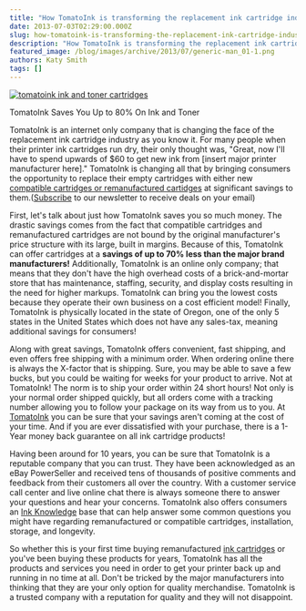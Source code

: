 ```yaml
---
title: "How TomatoInk is transforming the replacement ink cartridge industry one step at a time"
date: 2013-07-03T02:29:00.000Z
slug: how-tomatoink-is-transforming-the-replacement-ink-cartridge-industry-one-step-at-a-time
description: "How TomatoInk is transforming the replacement ink cartridge industry one step at a time"
featured_image: /blog/images/archive/2013/07/generic-man_01-1.png
authors: Katy Smith
tags: []
---
```


[![tomatoink ink and toner cartridges ](/blog/images/archive/2013/07/generic-man_01-1-632x234.png)](/blog/images/archive/2013/07/generic-man%5F01-1.png)

TomatoInk Saves You Up to 80% On Ink and Toner

TomatoInk is an internet only company that is changing the face of the replacement ink cartridge industry as you know it. For many people when their printer ink cartridges run dry, their only thought was, "Great, now I'll have to spend upwards of $60 to get new ink from \[insert major printer manufacturer here\]." TomatoInk is changing all that by bringing consumers the opportunity to replace their empty cartridges with either new [compatible cartridges or remanufactured cartidges](https://www.tomatoink.com/) at significant savings to them.([Subscribe](https://www.tomatoink.com/welcome/subscribe) to our newsletter to receive deals on your email)

First, let's talk about just how TomatoInk saves you so much money. The drastic savings comes from the fact that compatible cartridges and remanufactured cartridges are not bound by the original manufacturer's price structure with its large, built in margins. Because of this, TomatoInk can offer cartridges at a **savings of up to 70% less than the major brand manufacturers!** Additionally, TomatoInk is an online only company; that means that they don't have the high overhead costs of a brick-and-mortar store that has maintenance, staffing, security, and display costs resulting in the need for higher markups. TomatoInk can bring you the lowest costs because they operate their own business on a cost efficient model! Finally, TomatoInk is physically located in the state of Oregon, one of the only 5 states in the United States which does not have any sales-tax, meaning additional savings for consumers!

Along with great savings, TomatoInk offers convenient, fast shipping, and even offers free shipping with a minimum order. When ordering online there is always the X-factor that is shipping. Sure, you may be able to save a few bucks, but you could be waiting for weeks for your product to arrive. Not at TomatoInk! The norm is to ship your order within 24 short hours! Not only is your normal order shipped quickly, but all orders come with a tracking number allowing you to follow your package on its way from us to you. At [TomatoInk](https://www.tomatoink.com/) you can be sure that your savings aren't coming at the cost of your time. And if you are ever dissatisfied with your purchase, there is a 1-Year money back guarantee on all ink cartridge products!

Having been around for 10 years, you can be sure that TomatoInk is a reputable company that you can trust. They have been acknowledged as an eBay PowerSeller and received tens of thousands of positive comments and feedback from their customers all over the country. With a customer service call center and live online chat there is always someone there to answer your questions and hear your concerns. TomatoInk also offers consumers an [Ink Knowledge](https://www.tomatoink.com/help/sections/8290264394893/ink-cartridge-lingo) base that can help answer some common questions you might have regarding remanufactured or compatible cartridges, installation, storage, and longevity.

So whether this is your first time buying remanufactured [ink cartridges](https://www.tomatoink.com/) or you've been buying these products for years, TomatoInk has all the products and services you need in order to get your printer back up and running in no time at all. Don't be tricked by the major manufacturers into thinking that they are your only option for quality merchandise. TomatoInk is a trusted company with a reputation for quality and they will not disappoint.